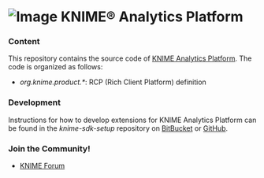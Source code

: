# ![Image](https://www.knime.com/files/knime_logo_github_40x40_4layers.png) KNIME® Analytics Platform

### Content
This repository contains the source code of [KNIME Analytics Platform](http://www.knime.org). The code is organized as follows:

* _org.knime.product.*_: RCP (Rich Client Platform) definition

### Development
Instructions for how to develop extensions for KNIME Analytics Platform can be found in the _knime-sdk-setup_ repository on [BitBucket](https://bitbucket.org/KNIME/knime-sdk-setup) or [GitHub](http://github.com/knime/knime-sdk-setup).

### Join the Community!
* [KNIME Forum](https://tech.knime.org/forum)